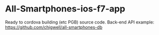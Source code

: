 # All-Smartphones-ios-f7-app
Ready to cordova building (etc PGB) source code.
Back-end API example: https://github.com/chigwell/all-smartphones-db
